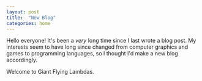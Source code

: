 ```yaml
---
layout: post
title:  "New Blog"
categories: home
---
```


Hello everyone! It's been a _very_ long time since I last wrote a blog post. My
interests seem to have long since changed from computer graphics and games to
programming languages, so I thought I'd make a new blog accordingly.

Welcome to Giant Flying Lambdas.
